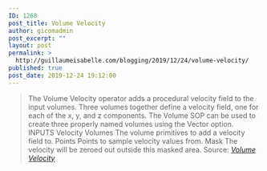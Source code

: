 ```yaml
---
ID: 1268
post_title: Volume Velocity
author: gicomadmin
post_excerpt: ""
layout: post
permalink: >
  http://guillaumeisabelle.com/blogging/2019/12/24/volume-velocity/
published: true
post_date: 2019-12-24 19:12:00
---
```

> The Volume Velocity operator adds a procedural velocity field to the input volumes. Three volumes together define a velocity field, one for each of the x, y, and z components. The Volume SOP can be used to create three properly named volumes using the Vector option. INPUTS Velocity Volumes The volume primitives to add a velocity field to. Points Points to sample velocity values from. Mask The velocity will be zeroed out outside this masked area. Source: *[Volume Velocity][1]*

 [1]: https://www.sidefx.com/docs/houdini/nodes/sop/volumevelocity.html